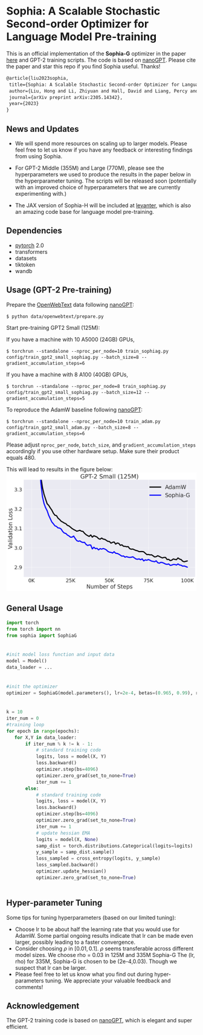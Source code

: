 # Sophia: A Scalable Stochastic Second-order Optimizer for Language Model Pre-training


This is an official implementation of the **Sophia-G** optimizer in the paper [here](https://arxiv.org/abs/2305.14342) and GPT-2 training scripts. The code is based on [nanoGPT](https://github.com/karpathy/nanoGPT/). Please cite the paper and star this repo if you find Sophia useful. Thanks!


```tex
@article{liu2023sophia,
 title={Sophia: A Scalable Stochastic Second-order Optimizer for Language Model Pre-training},
 author={Liu, Hong and Li, Zhiyuan and Hall, David and Liang, Percy and Ma, Tengyu},
 journal={arXiv preprint arXiv:2305.14342},
 year={2023}
}
```


## News and Updates


- We will spend more resources on scaling up to larger models. Please feel free to let us know if you have any feedback or interesting findings from using Sophia.


- For GPT-2 Middle (355M) and Large (770M), please see the hyperparameters we used to produce the results in the paper below in the hyperparameter tuning. The scripts will be released soon (potentially with an improved choice of hyperparameters that we are currently experimenting with.)
- The JAX version of Sophia-H will be included at [levanter](https://github.com/stanford-crfm/levanter), which is also an amazing code base for language model pre-training.








## Dependencies


- [pytorch](https://pytorch.org) 2.0
- transformers
- datasets
- tiktoken
- wandb


## Usage (GPT-2 Pre-training)


Prepare the [OpenWebText](https://huggingface.co/datasets/openwebtext) data following [nanoGPT](https://github.com/karpathy/nanoGPT/):
```
$ python data/openwebtext/prepare.py
```
Start pre-training GPT2 Small (125M):


If you have a machine with 10 A5000 (24GB) GPUs,
```
$ torchrun --standalone --nproc_per_node=10 train_sophiag.py config/train_gpt2_small_sophiag.py --batch_size=8 --gradient_accumulation_steps=6
```
If you have a machine with 8 A100 (40GB) GPUs,
```
$ torchrun --standalone --nproc_per_node=8 train_sophiag.py config/train_gpt2_small_sophiag.py --batch_size=12 --gradient_accumulation_steps=5
```


To reproduce the AdamW baseline following [nanoGPT](https://github.com/karpathy/nanoGPT/):
```
$ torchrun --standalone --nproc_per_node=10 train_adam.py config/train_gpt2_small_adam.py --batch_size=8 --gradient_accumulation_steps=6
```


Please adjust ```nproc_per_node```, ```batch_size```, and ```gradient_accumulation_steps``` accordingly if you use other hardware setup. Make sure their product equals 480.


This will lead to results in the figure below:
![repro124m](assets/small_100k_plus.png)




## General Usage


```python
import torch
from torch import nn
from sophia import SophiaG


#init model loss function and input data
model = Model()
data_loader = ...


#init the optimizer
optimizer = SophiaG(model.parameters(), lr=2e-4, betas=(0.965, 0.99), rho = 0.01, weight_decay=1e-1)


k = 10
iter_num = 0
#training loop
for epoch in range(epochs):
   for X,Y in data_loader:
       if iter_num % k != k - 1:
           # standard training code
           logits, loss = model(X, Y)
           loss.backward()
           optimizer.step(bs=4096)
           optimizer.zero_grad(set_to_none=True)
           iter_num += 1
       else:
           # standard training code
           logits, loss = model(X, Y)
           loss.backward()
           optimizer.step(bs=4096)
           optimizer.zero_grad(set_to_none=True)
           iter_num += 1
           # update hessian EMA
           logits = model(X, None)
           samp_dist = torch.distributions.Categorical(logits=logits)
           y_sample = samp_dist.sample()
           loss_sampled = cross_entropy(logits, y_sample)
           loss_sampled.backward()
           optimizer.update_hessian()
           optimizer.zero_grad(set_to_none=True)
          
```


## Hyper-parameter Tuning


Some tips for tuning hyperparameters (based on our limited tuning):  
- Choose lr to be about half the learning rate that you would use for AdamW. Some partial ongoing results indicate that lr can be made even larger, possibly leading to a faster convergence.
- Consider choosing $\rho$ in $[0.01, 0.1]$. $\rho$ seems transferable across different model sizes. We choose rho = 0.03 in 125M and 335M Sophia-G
The (lr, rho) for 335M, Sophia-G is chosen to be (2e-4,0.03). Though we suspect that lr can be larger. 
- Please feel free to let us know what you find out during hyper-parameters tuning. We appreciate your valuable feedback and comments!




## Acknowledgement


The GPT-2 training code is based on [nanoGPT](https://github.com/karpathy/nanoGPT/), which is elegant and super efficient.